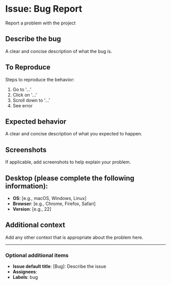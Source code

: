 # Issue: Bug Report
Report a problem with the project

## Describe the bug
A clear and concise description of what the bug is.

## To Reproduce
Steps to reproduce the behavior:
1. Go to '...'
2. Click on '...'
3. Scroll down to '...'
4. See error

## Expected behavior
A clear and concise description of what you expected to happen.

## Screenshots
If applicable, add screenshots to help explain your problem.

## Desktop (please complete the following information):
- **OS**: [e.g., macOS, Windows, Linux]
- **Browser**: [e.g., Chrome, Firefox, Safari]
- **Version**: [e.g., 22]

## Additional context
Add any other context that is appropriate about the problem here.

---

### Optional additional items
- **Issue default title**: [Bug]: Describe the issue
- **Assignees**: 
- **Labels**: bug
